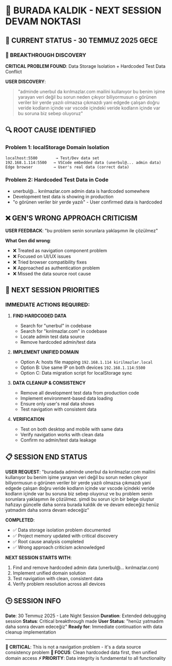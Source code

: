 # 📍 BURADA KALDIK - NEXT SESSION DEVAM NOKTASI

## 🚨 CURRENT STATUS - 30 TEMMUZ 2025 GECE

### 🎯 BREAKTHROUGH DISCOVERY
**CRITICAL PROBLEM FOUND**: Data Storage Isolation + Hardcoded Test Data Conflict

**USER DISCOVERY**: 
> "adminde unerbul da kırılmazlar.com mailini kullanıyor bu benim işime yarayan veri değil bu sorun neden çıkıyor biliyormusun o görünen veriler bir yerde yazılı olmazsa çıkmazdı yani edgede çalışan doğru veride kodların içinde var vscode içindeki veride kodların içinde var bu soruna biz sebep oluyoruz"

## 🔍 ROOT CAUSE IDENTIFIED

### Problem 1: localStorage Domain Isolation
```
localhost:5500        → Test/Dev data set
192.168.1.114:5500   → VSCode embedded data (unerbul@... admin data)
Edge browser         → User's real data (correct data)
```

### Problem 2: Hardcoded Test Data in Code
- unerbul@... kırılmazlar.com admin data is hardcoded somewhere
- Development test data is showing in production
- "o görünen veriler bir yerde yazılı" - User confirmed data is hardcoded

## ❌ GEN'S WRONG APPROACH CRITICISM

**USER FEEDBACK**: "bu problem senin sorunlara yaklaşımın ile çözülmez"

**What Gen did wrong**:
- ❌ Treated as navigation component problem
- ❌ Focused on UI/UX issues  
- ❌ Tried browser compatibility fixes
- ❌ Approached as authentication problem
- ❌ Missed the data source root cause

## 🎯 NEXT SESSION PRIORITIES

### IMMEDIATE ACTIONS REQUIRED:

1. **FIND HARDCODED DATA**
   - Search for "unerbul" in codebase
   - Search for "kırılmazlar.com" in codebase
   - Locate admin test data source
   - Remove hardcoded admin/test data

2. **IMPLEMENT UNIFIED DOMAIN**
   - Option A: hosts file mapping `192.168.1.114 kirilmazlar.local`
   - Option B: Use same IP on both devices `192.168.1.114:5500`
   - Option C: Data migration script for localStorage sync

3. **DATA CLEANUP & CONSISTENCY**
   - Remove all development test data from production code
   - Implement environment-based data loading
   - Ensure only user's real data shows
   - Test navigation with consistent data

4. **VERIFICATION**
   - Test on both desktop and mobile with same data
   - Verify navigation works with clean data
   - Confirm no admin/test data leakage

## 📋 SESSION END STATUS

**USER REQUEST**: "buradada adminde unerbul da kırılmazlar.com mailini kullanıyor bu benim işime yarayan veri değil bu sorun neden çıkıyor biliyormusun o görünen veriler bir yerde yazılı olmazsa çıkmazdı yani edgede çalışan doğru veride kodların içinde var vscode içindeki veride kodların içinde var bu soruna biz sebep oluyoruz ve bu problem senin sorunlara yaklaşımın ile çözülmez. şimdi bu sorun için bir belge oluştur hafızayı güncelle daha sonra burada kaldık de ve devam edeceğiz henüz yatmadım daha sonra devam edeceğiz"

**COMPLETED**:
- ✅ Data storage isolation problem documented
- ✅ Project memory updated with critical discovery
- ✅ Root cause analysis completed
- ✅ Wrong approach criticism acknowledged

**NEXT SESSION STARTS WITH**:
1. Find and remove hardcoded admin data (unerbul@... kırılmazlar.com)
2. Implement unified domain solution
3. Test navigation with clean, consistent data
4. Verify problem resolution across all devices

## 🕒 SESSION INFO

**Date**: 30 Temmuz 2025 - Late Night Session
**Duration**: Extended debugging session
**Status**: Critical breakthrough made
**User Status**: "henüz yatmadım daha sonra devam edeceğiz"
**Ready for**: Immediate continuation with data cleanup implementation

---

**🚨 CRITICAL**: This is not a navigation problem - it's a data source consistency problem
**🎯 FOCUS**: Clean hardcoded data first, then unified domain access
**⚡ PRIORITY**: Data integrity is fundamental to all functionality
